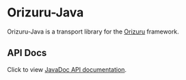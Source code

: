 # Orizuru-Java

Orizuru-Java is a transport library for the [Orizuru](https://www.npmjs.com/package/@financialforcedev/orizuru) framework.

## API Docs

Click to view [JavaDoc API documentation](http://htmlpreview.github.io/?https://github.com/financialforcedev/orizuru-java/blob/master/doc/index.html).